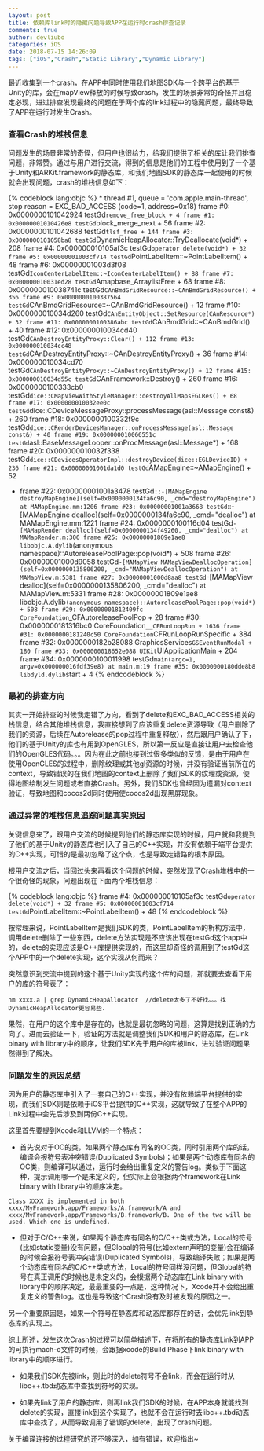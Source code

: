 ```yaml
---
layout: post
title: 依赖库link时的隐藏问题导致APP在运行时crash排查记录
comments: true
author: devliubo
categories: iOS
date: 2018-07-15 14:26:09
tags: ["iOS","Crash","Static Library","Dynamic Library"]
---
```


最近收集到一个crash，在APP中同时使用我们地图SDK与一个跨平台的基于Unity的库，会在mapView释放的时候导致crash，发生的场景非常的奇怪并且稳定必现，进过排查发现最终的问题在于两个库的link过程中的隐藏问题，最终导致了APP在运行时发生Crash。

<!-- more -->

### 查看Crash的堆栈信息

问题发生的场景非常的奇怪，但用户也很给力，给我们提供了相关的库让我们排查问题，非常赞。通过与用户进行交流，得到的信息是他们的工程中使用到了一个基于Unity和ARKit.framework的静态库，和我们地图SDK的静态库一起使用的时候就会出现问题，crash的堆栈信息如下：

{% codeblock lang:objc %}
	* thread #1, queue = 'com.apple.main-thread', stop reason = EXC_BAD_ACCESS (code=1, address=0x18)
    frame #0: 0x0000000101042924 testGd`remove_free_block + 4
    frame #1: 0x00000001010426e8 testGd`block_merge_next + 56
    frame #2: 0x0000000101042688 testGd`tlsf_free + 144
    frame #3: 0x0000000101058ba8 testGd`DynamicHeapAllocator<LowLevelAllocator>::TryDeallocate(void*) + 208
    frame #4: 0x000000010105af3c testGd`operator delete(void*) + 32
    frame #5: 0x00000001003cf714 testGd`PointLabelItem::~PointLabelItem() + 48
    frame #6: 0x00000001003d3f08 testGd`IconCenterLabelItem::~IconCenterLabelItem() + 88
    frame #7: 0x000000010031ed28 testGd`Amapbase_ArraylistFree + 68
    frame #8: 0x000000010038741c testGd`CAnBmdGridResource::~CAnBmdGridResource() + 356
    frame #9: 0x0000000100387564 testGd`CAnBmdGridResource::~CAnBmdGridResource() + 12
    frame #10: 0x000000010034d260 testGd`CAnEntityObject::SetResource(CAnResource*) + 32
    frame #11: 0x0000000100386abc testGd`CAnBmdGrid::~CAnBmdGrid() + 40
    frame #12: 0x000000010034cd40 testGd`CAnDestroyEntityProxy::Clear() + 112
    frame #13: 0x000000010034cc48 testGd`CAnDestroyEntityProxy::~CAnDestroyEntityProxy() + 36
    frame #14: 0x000000010034cd70 testGd`CAnDestroyEntityProxy::~CAnDestroyEntityProxy() + 12
    frame #15: 0x000000010034d55c testGd`CAnFramework::Destroy() + 260
    frame #16: 0x0000000100333cb0 testGd`dice::CMapViewWithStyleManager::destroyAllMapsEGLRes() + 68
    frame #17: 0x000000010032ee0c testGd`dice::CDeviceMessageProxy::processMessage(asl::Message const&) + 260
    frame #18: 0x0000000100332f9c testGd`dice::CRenderDevicesManager::onProcessMessage(asl::Message const&) + 40
    frame #19: 0x000000010066551c testGd`asl::BaseMessageLooper::onProcMessage(asl::Message*) + 168
    frame #20: 0x000000010032f338 testGd`dice::CDevicesOperatorImpl::destroyDevice(dice::EGLDeviceID) + 236
    frame #21: 0x00000001001da1d0 testGd`AMapEngine::~AMapEngine() + 52
  * frame #22: 0x00000001001a3478 testGd`::-[MAMapEngine destroyMapEngine](self=0x0000000134fa6c90, _cmd="destroyMapEngine") at MAMapEngine.mm:1206
    frame #23: 0x00000001001a3668 testGd`::-[MAMapEngine dealloc](self=0x0000000134fa6c90, _cmd="dealloc") at MAMapEngine.mm:1221
    frame #24: 0x0000000100116d04 testGd`-[MAMapRender dealloc](self=0x0000000134f49260, _cmd="dealloc") at MAMapRender.m:306
    frame #25: 0x00000001809e1ae8 libobjc.A.dylib`(anonymous namespace)::AutoreleasePoolPage::pop(void*) + 508
    frame #26: 0x00000001000d9058 testGd`-[MAMapView MAMapViewDeallocOperation](self=0x0000000135806200, _cmd="MAMapViewDeallocOperation") at MAMapView.m:5381
    frame #27: 0x00000001000d8aa8 testGd`-[MAMapView dealloc](self=0x0000000135806200, _cmd="dealloc") at MAMapView.m:5331
    frame #28: 0x00000001809e1ae8 libobjc.A.dylib`(anonymous namespace)::AutoreleasePoolPage::pop(void*) + 508
    frame #29: 0x00000001812409fc CoreFoundation`_CFAutoreleasePoolPop + 28
    frame #30: 0x0000000181316bc0 CoreFoundation`__CFRunLoopRun + 1636
    frame #31: 0x0000000181240c50 CoreFoundation`CFRunLoopRunSpecific + 384
    frame #32: 0x0000000182b28088 GraphicsServices`GSEventRunModal + 180
    frame #33: 0x000000018652e088 UIKit`UIApplicationMain + 204
    frame #34: 0x0000000100011998 testGd`main(argc=1, argv=0x000000016fdf39e8) at main.m:19
    frame #35: 0x0000000180dde8b8 libdyld.dylib`start + 4
{% endcodeblock %}

### 最初的排查方向

其实一开始排查的时候我走错了方向，看到了delete和EXC_BAD_ACCESS相关的栈信息，结合其他堆栈信息，我直接想到了应该重复delete资源导致（用户删除了我们的资源，后续在Autorelease的pop过程中重复释放），然后跟用户确认了下，他们的基于Unity的库也有用到OpenGLES，所以第一反应是直接让用户去检查他们的OpenGLES代码。。。因为在此之前也接到过很多类似的反馈，是由于用户在使用OpenGLES的过程中，删除纹理或其他gl资源的时候，并没有验证当前所在的context，导致错误的在我们地图的context上删除了我们SDK的纹理或资源，使得地图绘制发生问题或者直接Crash。另外，我们SDK也曾经因为遗漏对context验证，导致地图和cocos2d同时使用使cocos2d出现黑屏现象。

### 通过异常的堆栈信息追踪问题真实原因

关键信息来了，跟用户交流的时候提到他们的静态库实现的时候，用户就和我提到了他们的基于Unity的静态库也引入了自己的C++实现，并没有依赖于端平台提供的C++实现，可惜的是最初忽略了这个点，也是导致走错路的根本原因。

根用户交流之后，当回过头来再看这个问题的时候，突然发现了Crash堆栈中的一个很奇怪的现象，问题出现在下面两个堆栈信息：

{% codeblock lang:objc %}
frame #4: 0x000000010105af3c testGd`operator delete(void*) + 32
frame #5: 0x00000001003cf714 testGd`PointLabelItem::~PointLabelItem() + 48
{% endcodeblock %}

按常理来说，PointLabelItem是我们SDK的类，PointLabelItem的析构方法中，调用delete删除了一些东西，delete方法实现是不应该出现在testGd这个app中的，delete的实现应该是C++库提供实现的，而这里却奇怪的调用到了testGd这个APP中的一个delete实现，这个实现从何而来？

突然意识到交流中提到的这个基于Unity实现的这个库的问题，那就要去查看下用户的库的符号表了：

```
nm xxxx.a | grep DynamicHeapAllocator  //delete太多了不好找。。。找DynamicHeapAllocator更容易些.
```

果然，在用户的这个库中是存在的，也就是最初忽略的问题，这算是找到正确的方向了。进而去验证一下，验证的方法就是调整我们SDK和用户的静态库，在Link binary with library中的顺序，让我们SDK先于用户的库被link，进过验证问题果然得到了解决。

### 问题发生的原因总结

因为用户的静态库中引入了一套自己的C++实现，并没有依赖端平台提供的实现，而我们SDK则是依赖于iOS平台提供的C++实现，这就导致了在整个APP的Link过程中会先后涉及到两份C++实现。

这里首先要提到Xcode和LLVM的一个特点：

* 首先说对于OC的类，如果两个静态库有同名的OC类，同时引用两个库的话，编译会报符号表冲突错误(Duplicated Symbols)；如果是两个动态库有同名的OC类，则编译可以通过，运行时会给出重复定义的警告log。类似于下面这种，提示调用哪一个是未定义的，但实际上会根据两个framework在Link binary with library中的顺序决定。

```
Class XXXX is implemented in both xxxx/MyFramework.app/Frameworks/A.framework/A and xxxx/MyFramework.app/Frameworks/B.framework/B. One of the two will be used. Which one is undefined.
```

* 但对于C/C++来说，如果两个静态库有同名的C/C++类或方法，Local的符号(比如static变量)没有问题，但Global的符号(比如extern声明的变量)会在编译的时候会报符号表冲突错误(Duplicated Symbols)，导致编译失败；如果是两个动态库有同名的C/C++类或方法，Local的符号同样没问题，但Global的符号在真正调用的时候也是未定义的，会根据两个动态库在Link binary with library中的顺序决定，最最重要的一点是，这种情况下，Xcode并不会给出重复定义的警告log。这也是导致这个Crash没有及时被发现的原因之一。

另一个重要原因是，如果一个符号在静态库和动态库都存在的话，会优先link到静态库的实现上。

综上所述，发生这次Crash的过程可以简单描述下，在将所有的静态库Link到APP的可执行mach-o文件的时候，会跟据xcode的Build Phase下link binary with library中的顺序进行。

* 如果我们SDK先被link，则此时的delete符号不会link，而会在运行时从libc++.tbd动态库中查找到符号的实现。

* 如果先link了用户的静态库，则再link我们SDK的时候，在APP本身就能找到delete的实现，直接link到这个实现了，也就不会在运行时去libc++.tbd动态库中查找了，从而导致调用了错误的delete，出现了crash问题。

关于编译连接的过程研究的还不够深入，如有错误，欢迎指出~
